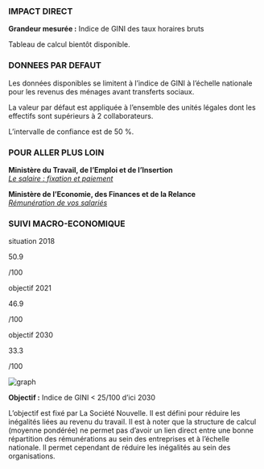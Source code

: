 ### IMPACT DIRECT

**Grandeur mesurée :** Indice de GINI des taux horaires bruts

Tableau de calcul bientôt disponible.

### DONNEES PAR DEFAUT

Les données disponibles se limitent à l’indice de GINI à l’échelle nationale pour les revenus des ménages avant transferts sociaux.

La valeur par défaut est appliquée à l’ensemble des unités légales dont les effectifs sont supérieurs à 2 collaborateurs.

L’intervalle de confiance est de 50 %.

### POUR ALLER PLUS LOIN

**Ministère du Travail, de l’Emploi et de l’Insertion**  
[*Le salaire : fixation et paiement*](https://travail-emploi.gouv.fr/droit-du-travail/la-remuneration/article/le-salaire-fixation-et-paiement)

**Ministère de l’Economie, des Finances et de la Relance**  
[*Rémunération de vos salariés*](https://www.economie.gouv.fr/entreprises/remuneration-salaries)

### SUIVI MACRO-ECONOMIQUE

<div class="references-blocks">
    <div id="block-1">
    <p id="titre-block">situation 2018</p>
    <p id="value-block">50.9</p>
    <p id="unit-block">/100</p>
    </div>
    <div id="block-2">
    <p id="titre-block">objectif 2021</p>
    <p id="value-block">46.9</p>
    <p id="unit-block">/100</p>
    </div>
    <div id="block-3">
    <p id="titre-block">objectif 2030</p>
    <p id="value-block">33.3</p>
    <p id="unit-block">/100</p>
    </div>
</div>

<div id="graph">
    <img id="graph-img" src="/graphics/DIS_Graphe-fr.png" alt="graph"/>
</div>

**Objectif :** Indice de GINI < 25/100 d’ici 2030

L’objectif est fixé par La Société Nouvelle. Il est défini pour réduire les inégalités liées au revenu du travail. Il est à noter que la structure de calcul (moyenne pondérée) ne permet pas d’avoir un lien direct entre une bonne répartition des rémunérations au sein des entreprises et à l’échelle nationale. Il permet cependant de réduire les inégalités au sein des organisations.